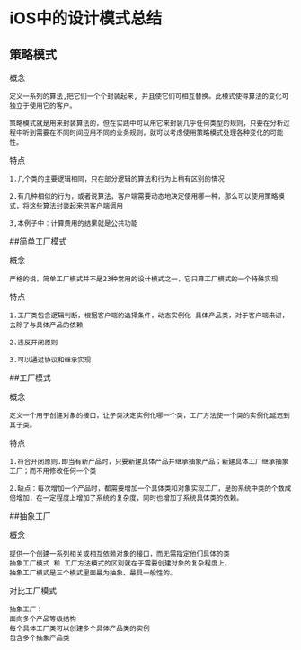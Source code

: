 # iOS中的设计模式总结

## 策略模式

概念

	定义一系列的算法,把它们一个个封装起来, 并且使它们可相互替换。此模式使得算法的变化可独立于使用它的客户。

	策略模式就是用来封装算法的，但在实践中可以用它来封装几乎任何类型的规则，只要在分析过程中听到需要在不同时间应用不同的业务规则，就可以考虑使用策略模式处理各种变化的可能性。

特点

	1.几个类的主要逻辑相同，只在部分逻辑的算法和行为上稍有区别的情况

	2.有几种相似的行为，或者说算法，客户端需要动态地决定使用哪一种，那么可以使用策略模式，将这些算法封装起来供客户端调用

	3,本例子中：计算费用的结果就是公共功能


##简单工厂模式

概念

	严格的说，简单工厂模式并不是23种常用的设计模式之一，它只算工厂模式的一个特殊实现


特点

   	1.工厂类包含逻辑判断，根据客户端的选择条件，动态实例化 具体产品类，对于客户端来讲，去除了与具体产品的依赖
   
   	2.违反开闭原则
   
   	3.可以通过协议和继承实现
   
##工厂模式

概念

	定义一个用于创建对象的接口，让子类决定实例化哪一个类，工厂方法使一个类的实例化延迟到其子类。


特点

	1.符合开闭原则.即当有新产品时，只要新建具体产品并继承抽象产品；新建具体工厂继承抽象工厂；而不用修改任何一个类

	2.缺点：每次增加一个产品时，都需要增加一个具体类和对象实现工厂，是的系统中类的个数成倍增加，在一定程度上增加了系统的复杂度，同时也增加了系统具体类的依赖。
	
	
##抽象工厂

概念

	提供一个创建一系列相关或相互依赖对象的接口，而无需指定他们具体的类
	抽象工厂模式 和 工厂方法模式的区别就在于需要创建对象的复杂程度上。
	抽象工厂模式是三个模式里面最为抽象、最具一般性的。
	
对比工厂模式

	抽象工厂：
	面向多个产品等级结构
	每个具体工厂类可以创建多个具体产品类的实例
	包含多个抽象产品类